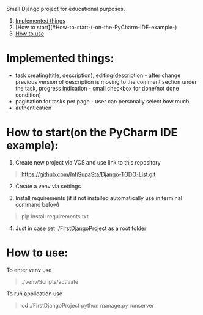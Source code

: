 Small Django project for educational purposes.

1. [Implemented things](#Implemented-things)
2. [How to start](#How-to-start-(-on-the-PyCharm-IDE-example-)
3. [How to use](#How-to-use)


# Implemented things:
- task creating(title, description), editing(description - after change previous version of description is moving to the comment section under the task, progress indication - small checkbox for done/not done condition)
- pagination for tasks per page - user can personally select how much
- authentication

# How to start(on the PyCharm IDE example):

1) Create new project via VCS and use link to this repository

> https://github.com/InfiSupaSta/Django-TODO-List.git

2) Create a venv via settings

3) Install requirements (if it not installed automatically use in terminal command below)

> pip install requirements.txt

4) Just in case set ./FirstDjangoProject as a root folder

# How to use:

To enter venv use

> ./venv/Scripts/activate

To run application use

> cd ./FirstDjangoProject
> python manage.py runserver

